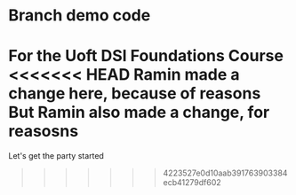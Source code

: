 # Branch demo code
For the Uoft DSI Foundations Course
<<<<<<< HEAD
Ramin made a change here, because of reasons
But Ramin also made a change, for reasosns
=======
Let's get the party started

>>>>>>> 4223527e0d10aab391763903384ecb41279df602
